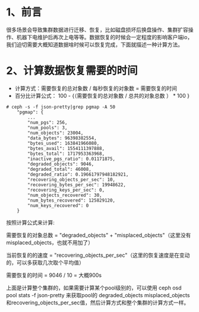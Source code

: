 # 1、前言

很多场景会导致集群数据进行迁移、恢复，比如磁盘损坏后换盘操作、集群扩容操作、机器下电维护后再次上电等等。数据恢复的时候会一定程度的影响客户端io，我们迫切需要大概知道数据啥时候可以恢复完成，下面就描述一种计算方法。

# 2、计算数据恢复需要的时间

- 计算方式：需要恢复的总对象数 / 每秒恢复的对象数 = 需要恢复的时间
- 百分比计算公式： 100 - {（需要恢复的总对象数 / 总共的对象总数 ） * 100 }

```
# ceph -s -f json-pretty|grep pgmap -A 50
    "pgmap": {
        ...
        "num_pgs": 256,
        "num_pools": 3,
        "num_objects": 23004,
        "data_bytes": 96398382554,
        "bytes_used": 163841966080,
        "bytes_avail": 1554111397888,
        "bytes_total": 1717953363968,
        "inactive_pgs_ratio": 0.01171875,
        "degraded_objects": 9046,
        "degraded_total": 46008,
        "degraded_ratio": 0.19661797948182921,
        "recovering_objects_per_sec": 10,
        "recovering_bytes_per_sec": 19948622,
        "recovering_keys_per_sec": 0,
        "num_objects_recovered": 30,
        "num_bytes_recovered": 125829120,
        "num_keys_recovered": 0
    }
```
按照计算公式来计算:

需要恢复的对象总数 = "degraded_objects" + "misplaced_objects"（这里没有misplaced_objects，也就不用加了）

当前恢复的的速度 = "recovering_objects_per_sec"（这里的恢复速度是在变动的，可以多获取几次取个平均值）

需要恢复的时间 = 9046 / 10 = 大概900s

上面是计算整个集群的，如果需要计算某个pool级别的，可以使用 ceph osd pool stats -f json-pretty 来获取pool的 degraded_objects misplaced_objects和recovering_objects_per_sec值，然后计算方式和整个集群的计算方式一样。



